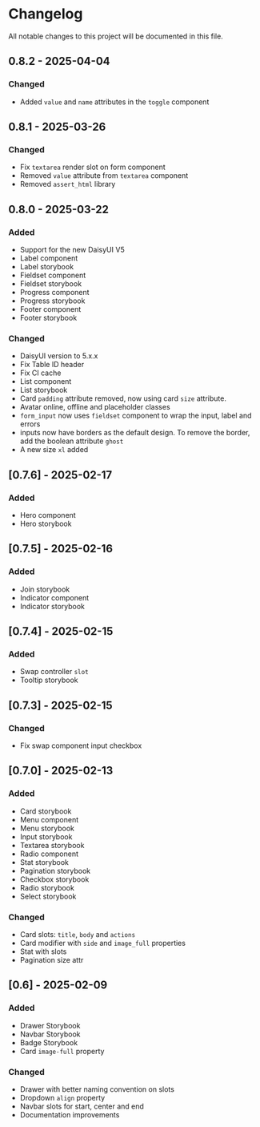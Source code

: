 # Changelog

All notable changes to this project will be documented in this file.

## 0.8.2 - 2025-04-04

### Changed

- Added `value` and `name` attributes in the `toggle` component

## 0.8.1 - 2025-03-26

### Changed

- Fix `textarea` render slot on form component
- Removed `value` attribute from `textarea` component
- Removed `assert_html` library

## 0.8.0 - 2025-03-22

### Added

- Support for the new DaisyUI V5
- Label component
- Label storybook
- Fieldset component
- Fieldset storybook
- Progress component
- Progress storybook
- Footer component
- Footer storybook

### Changed

- DaisyUI version to 5.x.x
- Fix Table ID header
- Fix CI cache
- List component
- List storybook
- Card `padding` attribute removed, now using card `size` attribute.
- Avatar online, offline and placeholder classes
- `form_input` now uses `fieldset` component to wrap the input, label and errors
- inputs now have borders as the default design. To remove the border, add the boolean attribute `ghost`
- A new size `xl` added

## [0.7.6] - 2025-02-17

### Added

- Hero component
- Hero storybook

## [0.7.5] - 2025-02-16

### Added

- Join storybook
- Indicator component
- Indicator storybook

## [0.7.4] - 2025-02-15

### Added

- Swap controller `slot`
- Tooltip storybook

## [0.7.3] - 2025-02-15

### Changed

- Fix swap component input checkbox

## [0.7.0] - 2025-02-13

### Added

- Card storybook
- Menu component
- Menu storybook
- Input storybook
- Textarea storybook
- Radio component
- Stat storybook
- Pagination storybook
- Checkbox storybook
- Radio storybook
- Select storybook

### Changed

- Card slots: `title`, `body` and `actions`
- Card modifier with `side` and `image_full` properties
- Stat with slots
- Pagination size attr

## [0.6] - 2025-02-09

### Added

- Drawer Storybook
- Navbar Storybook
- Badge Storybook
- Card `image-full` property

### Changed

- Drawer with better naming convention on slots
- Dropdown `align` property
- Navbar slots for start, center and end
- Documentation improvements
